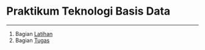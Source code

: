 # Praktikum Teknologi Basis Data
---

1. Bagian [Latihan](https://github.com/Cintiya1819/tekn-basis-data/blob/master/minggu-07/latihan.md)
2. Bagian [Tugas](https://github.com/Cintiya1819/tekn-basis-data/blob/master/minggu-07/tugas.md)